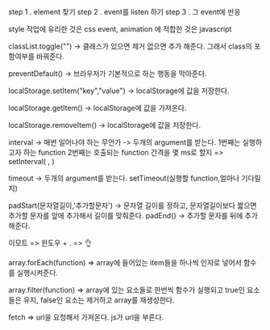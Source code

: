 step 1 . element 찾기
step 2 . event를 listen 하기
step 3 . 그 event에 반응

style 작업에 유리한 것은 css
event, animation 에 적합한 것은 javascript

classList.toggle("") -> 클래스가 있으면 제거 없으면 추가 해준다. 그래서 class의 포함여부를 바꿔준다.

preventDefault() -> 브라우저가 기본적으로 하는 행동을 막아준다.

localStorage.setItem("key","value") -> localStorage에 값을 저장한다.

localStorage.getItem() -> localStorage에 값을 가져온다.

localStorage.removeItem() -> localStorage에 값을 저장한다.

interval -> 매번 일어나야 하는 무언가 -> 두개의 argument를 받는다. 1번째는 실행하고자 하는 function
2번째는 호출되는 function 간격을 몇 ms로 할지   => setInterval( , )

timeout -> 두개의 argument를 받는다. setTimeout(실행할 function,얼마나 기다릴지)

padStart(문자열길이,'추가할문자') -> 문자열 길이를 정하고, 문자열길이보다 짧으면 추가할 문자를 앞에 추가해서 길이를 맞춰준다. 
padEnd() -> 추가할 문자를 뒤에 추가해준다.

이모트 => 윈도우 + .   => 👌

array.forEach(function) => array에 들어있는 item들을 하나씩 인자로 넣어서 함수를 실행시켜준다.

array.filter(function) => array에 있는 요소들로 한번씩 함수가 실행되고 true인 요소들은 유지, false인 요소는 제거하고 array를 재생성한다.

fetch => url을 요청해서 가져온다. js가 url을 부른다.